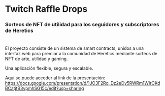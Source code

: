 # Twitch Raffle Drops
### Sorteos de NFT de utilidad para los seguidores y subscriptores de Heretics
#

El proyecto consiste de un sistema de smart contracts, unidos a una interfaz web para premiar a la comunidad de Heretics mediante sorteos de NFT de arte, utilidad y gaming.

Una aplicación flexible, segura y escalable.

Aquí se puede acceder al link de la presentación: https://docs.google.com/presentation/d/1JO3F2Ro_Dz2eDy5RWRm1WIrCKdBCatjtB3vpmhSG15c/edit?usp=sharing



